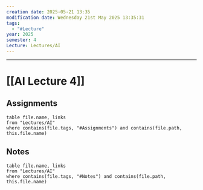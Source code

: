 ```yaml
---
creation date: 2025-05-21 13:35
modification date: Wednesday 21st May 2025 13:35:31
tags:
  - "#Lecture"
year: 2025
semester: 4
Lecture: Lectures/AI
---
```

---
# [[AI Lecture 4]]


## Assignments

 ```dataview
table file.name, links
from "Lectures/AI"
where contains(file.tags, "#Assignments") and contains(file.path, this.file.name)
```



## Notes


 ```dataview
table file.name, links
from "Lectures/AI"
where contains(file.tags, "#Notes") and contains(file.path, this.file.name)
```



